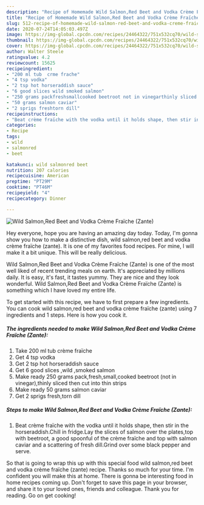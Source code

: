 ```yaml
---
description: "Recipe of Homemade Wild Salmon,Red Beet and Vodka Crème Fraïche (Zante)"
title: "Recipe of Homemade Wild Salmon,Red Beet and Vodka Crème Fraïche (Zante)"
slug: 512-recipe-of-homemade-wild-salmon-red-beet-and-vodka-creme-fraiche-zante
date: 2020-07-24T14:05:03.497Z
image: https://img-global.cpcdn.com/recipes/24464322/751x532cq70/wild-salmonred-beet-and-vodka-creme-fraiche-zante-recipe-main-photo.jpg
thumbnail: https://img-global.cpcdn.com/recipes/24464322/751x532cq70/wild-salmonred-beet-and-vodka-creme-fraiche-zante-recipe-main-photo.jpg
cover: https://img-global.cpcdn.com/recipes/24464322/751x532cq70/wild-salmonred-beet-and-vodka-creme-fraiche-zante-recipe-main-photo.jpg
author: Walter Steele
ratingvalue: 4.2
reviewcount: 15625
recipeingredient:
- "200 ml tub  crme frache"
- "4 tsp vodka"
- "2 tsp hot horseraddish sauce"
- "6 good slices wild smoked salmon"
- "250 grams packfreshsmallcooked beetroot not in vinegarthinly sliced then cut into thin strips"
- "50 grams salmon caviar"
- "2 sprigs freshtorn dill"
recipeinstructions:
- "Beat crème fraïche with the vodka until it holds shape, then stir in  the horseraddish.Chill in fridge.Lay the slices of salmon over the plates,top with beetroot, a good spoonful of the crème fraïche and top with salmon caviar and a scattering of fresh dill.Grind over some black pepper and serve."
categories:
- Recipe
tags:
- wild
- salmonred
- beet

katakunci: wild salmonred beet 
nutrition: 207 calories
recipecuisine: American
preptime: "PT29M"
cooktime: "PT46M"
recipeyield: "4"
recipecategory: Dinner

---
```



![Wild Salmon,Red Beet and Vodka Crème Fraïche (Zante)](https://img-global.cpcdn.com/recipes/24464322/751x532cq70/wild-salmonred-beet-and-vodka-creme-fraiche-zante-recipe-main-photo.jpg)

Hey everyone, hope you are having an amazing day today. Today, I'm gonna show you how to make a distinctive dish, wild salmon,red beet and vodka crème fraïche (zante). It is one of my favorites food recipes. For mine, I will make it a bit unique. This will be really delicious.

Wild Salmon,Red Beet and Vodka Crème Fraïche (Zante) is one of the most well liked of recent trending meals on earth. It's appreciated by millions daily. It is easy, it's fast, it tastes yummy. They are nice and they look wonderful. Wild Salmon,Red Beet and Vodka Crème Fraïche (Zante) is something which I have loved my entire life.




To get started with this recipe, we have to first prepare a few ingredients. You can cook wild salmon,red beet and vodka crème fraïche (zante) using 7 ingredients and 1 steps. Here is how you cook it.

<!--inarticleads1-->

##### The ingredients needed to make Wild Salmon,Red Beet and Vodka Crème Fraïche (Zante):

1. Take 200 ml tub  crème fraïche
1. Get 4 tsp vodka
1. Get 2 tsp hot horseraddish sauce
1. Get 6 good slices ,wild ,smoked salmon
1. Make ready 250 grams pack,fresh,small,cooked beetroot (not in vinegar),thinly sliced then cut into thin strips
1. Make ready 50 grams salmon caviar
1. Get 2 sprigs fresh,torn dill




<!--inarticleads2-->

##### Steps to make Wild Salmon,Red Beet and Vodka Crème Fraïche (Zante):

1. Beat crème fraïche with the vodka until it holds shape, then stir in  the horseraddish.Chill in fridge.Lay the slices of salmon over the plates,top with beetroot, a good spoonful of the crème fraïche and top with salmon caviar and a scattering of fresh dill.Grind over some black pepper and serve.




So that is going to wrap this up with this special food wild salmon,red beet and vodka crème fraïche (zante) recipe. Thanks so much for your time. I'm confident you will make this at home. There is gonna be interesting food in home recipes coming up. Don't forget to save this page in your browser, and share it to your loved ones, friends and colleague. Thank you for reading. Go on get cooking!

